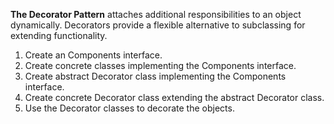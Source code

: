**The Decorator Pattern** attaches additional responsibilities to an object dynamically. 
Decorators provide a flexible alternative to subclassing for extending functionality.

1. Create an Components interface.
2. Create concrete classes implementing the Components interface.
3. Create abstract Decorator class implementing the Components interface.
4. Create concrete Decorator class extending the abstract Decorator class.
5. Use the Decorator classes to decorate the objects.